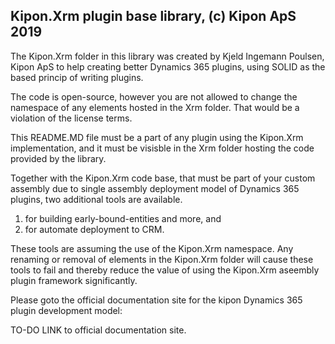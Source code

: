 ﻿## Kipon.Xrm plugin base library, (c) Kipon ApS 2019

The Kipon.Xrm folder in this library was created by Kjeld Ingemann Poulsen, Kipon ApS to help
creating better Dynamics 365 plugins, using SOLID as the based princip of writing plugins.

The code is open-source, however you are not allowed to change the namespace of any elements hosted in the Xrm folder.
That would be a violation of the license terms.

This README.MD file must be a part of any plugin using the Kipon.Xrm implementation, and it must be visisble in the Xrm folder hosting the code 
provided by the library.

Together with the Kipon.Xrm code base, that must be part of your custom assembly due to single assembly deployment model of Dynamics 365 plugins,
two additional tools are available. 

   1) for building early-bound-entities and more, and 
   2) for automate deployment to CRM. 

These tools are assuming the use of the Kipon.Xrm namespace.  Any renaming or removal of elements in the Kipon.Xrm folder will cause these tools to 
fail and thereby reduce the value of using the Kipon.Xrm aseembly plugin framework significantly.

Please goto the official documentation site for the kipon Dynamics 365 plugin development model:

TO-DO LINK to official documentation site.